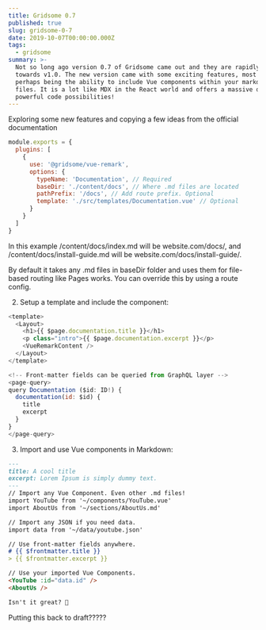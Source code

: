 ```yaml
---
title: Gridsome 0.7
published: true
slug: gridsome-0-7
date: 2019-10-07T00:00:00.000Z
tags:
  - gridsome
summary: >-
  Not so long ago version 0.7 of Gridsome came out and they are rapidly heading
  towards v1.0. The new version came with some exciting features, most notable
  perhaps being the ability to include Vue components within your markdown
  files. It is a lot like MDX in the React world and offers a massive dollop of
  powerful code possibilities!
---
```


Exploring some new features and copying a few ideas from the official documentation

```javascript
module.exports = {
  plugins: [
    {
      use: '@gridsome/vue-remark',
      options: {
        typeName: 'Documentation', // Required
        baseDir: './content/docs', // Where .md files are located
        pathPrefix: '/docs', // Add route prefix. Optional
        template: './src/templates/Documentation.vue' // Optional
      }
    }
  ]
}
```

In this example /content/docs/index.md will be website.com/docs/, and /content/docs/install-guide.md will be website.com/docs/install-guide/.

By default it takes any .md files in baseDir folder and uses them for file-based routing like Pages works. You can override this by using a route config.

2) Setup a template and include the <VueRemarkContent /> component:

```javascript
<template>
  <Layout>
    <h1>{{ $page.documentation.title }}</h1>
    <p class="intro">{{ $page.documentation.excerpt }}</p>
    <VueRemarkContent />
  </Layout>
</template>

<!-- Front-matter fields can be queried from GraphQL layer -->
<page-query>
query Documentation ($id: ID!) {
  documentation(id: $id) {
    title
    excerpt
  }
}
</page-query>
```

3) Import and use Vue components in Markdown:

```markdown
---
title: A cool title
excerpt: Lorem Ipsum is simply dummy text.
---
// Import any Vue Component. Even other .md files!
import YouTube from '~/components/YouTube.vue'
import AboutUs from '~/sections/AboutUs.md'

// Import any JSON if you need data.
import data from '~/data/youtube.json'

// Use front-matter fields anywhere.
# {{ $frontmatter.title }}
> {{ $frontmatter.excerpt }}

// Use your imported Vue Components.
<YouTube :id="data.id" />
<AboutUs />

Isn't it great? 🥳
```
 Putting this back to draft?????
